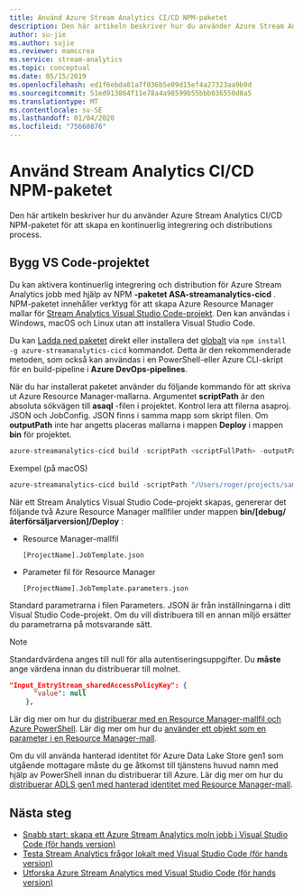 ```yaml
---
title: Använd Azure Stream Analytics CI/CD NPM-paketet
description: Den här artikeln beskriver hur du använder Azure Stream Analytics CI/CD NPM-paket för att konfigurera en kontinuerlig integrering och distributions process.
author: su-jie
ms.author: sujie
ms.reviewer: mamccrea
ms.service: stream-analytics
ms.topic: conceptual
ms.date: 05/15/2019
ms.openlocfilehash: ed1f6ebda81a7f036b5e09d15ef4a27323aa9b0d
ms.sourcegitcommit: 51ed913864f11e78a4a98599b55bbb036550d8a5
ms.translationtype: MT
ms.contentlocale: sv-SE
ms.lasthandoff: 01/04/2020
ms.locfileid: "75660876"
---
```

# <a name="use-the-stream-analytics-cicd-npm-package"></a>Använd Stream Analytics CI/CD NPM-paketet
Den här artikeln beskriver hur du använder Azure Stream Analytics CI/CD NPM-paketet för att skapa en kontinuerlig integrering och distributions process.

## <a name="build-the-vs-code-project"></a>Bygg VS Code-projektet

Du kan aktivera kontinuerlig integrering och distribution för Azure Stream Analytics jobb med hjälp av NPM **-paketet ASA-streamanalytics-cicd** . NPM-paketet innehåller verktyg för att skapa Azure Resource Manager mallar för [Stream Analytics Visual Studio Code-projekt](quick-create-vs-code.md). Den kan användas i Windows, macOS och Linux utan att installera Visual Studio Code.

Du kan [Ladda ned paketet](https://www.npmjs.com/package/azure-streamanalytics-cicd) direkt eller installera det [globalt](https://docs.npmjs.com/downloading-and-installing-packages-globally) via `npm install -g azure-streamanalytics-cicd` kommandot. Detta är den rekommenderade metoden, som också kan användas i en PowerShell-eller Azure CLI-skript för en build-pipeline i **Azure DevOps-pipelines**.

När du har installerat paketet använder du följande kommando för att skriva ut Azure Resource Manager-mallarna. Argumentet **scriptPath** är den absoluta sökvägen till **asaql** -filen i projektet. Kontrol lera att filerna asaproj. JSON och JobConfig. JSON finns i samma mapp som skript filen. Om **outputPath** inte har angetts placeras mallarna i mappen **Deploy** i mappen **bin** för projektet.

```powershell
azure-streamanalytics-cicd build -scriptPath <scriptFullPath> -outputPath <outputPath>
```
Exempel (på macOS)
```powershell
azure-streamanalytics-cicd build -scriptPath "/Users/roger/projects/samplejob/script.asaql" 
```

När ett Stream Analytics Visual Studio Code-projekt skapas, genererar det följande två Azure Resource Manager mallfiler under mappen **bin/[debug/återförsäljarversion]/Deploy** : 

*  Resource Manager-mallfil

       [ProjectName].JobTemplate.json 

*  Parameter fil för Resource Manager

       [ProjectName].JobTemplate.parameters.json   

Standard parametrarna i filen Parameters. JSON är från inställningarna i ditt Visual Studio Code-projekt. Om du vill distribuera till en annan miljö ersätter du parametrarna på motsvarande sätt.

> [!NOTE]
> Standardvärdena anges till null för alla autentiseringsuppgifter. Du **måste** ange värdena innan du distribuerar till molnet.

```json
"Input_EntryStream_sharedAccessPolicyKey": {
      "value": null
    },
```
Lär dig mer om hur du [distribuerar med en Resource Manager-mallfil och Azure PowerShell](https://docs.microsoft.com/azure/azure-resource-manager/resource-group-template-deploy). Lär dig mer om hur du [använder ett objekt som en parameter i en Resource Manager-mall](https://docs.microsoft.com/azure/architecture/building-blocks/extending-templates/objects-as-parameters).

Om du vill använda hanterad identitet för Azure Data Lake Store gen1 som utgående mottagare måste du ge åtkomst till tjänstens huvud namn med hjälp av PowerShell innan du distribuerar till Azure. Lär dig mer om hur du [distribuerar ADLS gen1 med hanterad identitet med Resource Manager-mall](stream-analytics-managed-identities-adls.md#resource-manager-template-deployment).
## <a name="next-steps"></a>Nästa steg

* [Snabb start: skapa ett Azure Stream Analytics moln jobb i Visual Studio Code (för hands version)](quick-create-vs-code.md)
* [Testa Stream Analytics frågor lokalt med Visual Studio Code (för hands version)](visual-studio-code-local-run.md)
* [Utforska Azure Stream Analytics med Visual Studio Code (för hands version)](visual-studio-code-explore-jobs.md)
